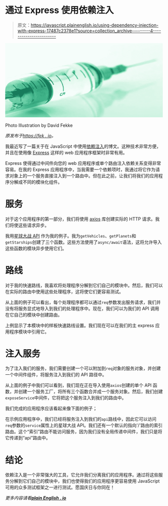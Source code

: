 # 通过 Express 使用依赖注入

> 原文：<https://javascript.plainenglish.io/using-dependency-injection-with-express-17487c2378e1?source=collection_archive---------4----------------------->

![](img/61832566bc39254e2bf0dc0dfa92e887.png)

Photo Illustration by David Fekke

*原发布于*[*https://fek . io*](https://fek.io/blog/use-dependency-injection-with-express)*。*

我最近写了一篇关于在 JavaScript 中使用[依赖注入](/should-you-use-dependency-injection-in-javascript-3751bdf3f198)的博文。这种技术非常方便，并且在使用像 [Express](https://expressjs.com) 这样的 web 应用程序框架时非常有用。

Express 使得通过中间件向您的 web 应用程序或单个路由注入依赖关系变得非常容易。在我的 Express 应用程序中，当我需要一个依赖项时，我通过将它作为请求对象上的一个服务直接注入到一个路由中。但在此之前，让我们将我们的应用程序分解成不同的模块化组件。

# 服务

对于这个应用程序的第一部分，我们将使用 [axios](https://github.com/axios/axios) 库创建实际的 HTTP 请求。我们将使这些请求异步。

我用[星球大战 API](https://swapi.dev/) 作为我的例子。我为`getVehicles`、`getPlanets`和`getStarships`创建了三个函数。这些方法使用了`async/await`语法，这将允许导入这些函数的模块异步使用它们。

# 路线

对于我的快速路线，我喜欢将处理程序分解到它们自己的模块中。然后，我们可以在实际的路由中使用这些处理程序，这将使它们更容易测试。

从上面的例子可以看出，每个处理程序都可以通过`req`参数发出服务请求，我们并没有将服务显式地导入到我们的处理程序中。现在，我们可以为我们的 API 调用在它自己的模块中创建路由。

上例显示了本模块中的样板快速路线设置。我们现在可以在我们的主 express 应用程序模块中引用它。

# **注入服务**

为了注入我们的服务，我们需要创建一个可以附加到`req`对象的服务对象，并创建一个中间件组件，将服务注入到我们的 API 路径中。

从上面的例子中我们可以看到，我们现在正在导入使用`axios`创建的单个 API 函数，并创建一个服务工厂，将所有三个函数合并成一个服务对象。然后，我们创建`exposeService`中间件，它将把这个服务注入到我们的路由中。

我们完成的应用程序应该看起来像下面的例子；

在示例应用程序中，我们已经将服务注入到我们的`api`路线中，因此它可以访问`req`参数的`service`属性上的星球大战 API。我们还有一个默认的指向'/'路由的索引路由。这个“索引”路由不能访问服务，因为我们没有全局传递中间件，我们只是将它传递到“api”路由中。

# **结论**

依赖注入是一个非常强大的工具，它允许我们分离我们的应用程序。通过将这些服务分解到它们自己的模块中，我们也使得我们的应用程序更容易使用 JavaScript 可用的众多测试框架之一进行测试。愿国庆日与你同在！

*更多内容请看*[***plain English . io***](http://plainenglish.io/)